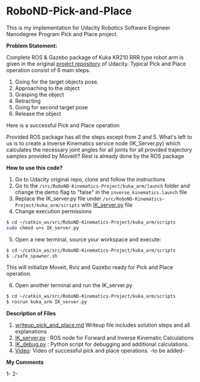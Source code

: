 # RoboND-Pick-and-Place
This is my implementation for Udacity Robotics Software Engineer Nanodegree Program Pick and Place project.

**Problem Statement:**

Complete ROS & Gazebo package of Kuka KR210 RRR type robot arm is given in the original [project repository](https://github.com/udacity/RoboND-Kinematics-Project) of Udacity.
Typical Pick and Place operation consist of 6 main steps.  
1. Going for the target objects pose.
2. Approaching to the object
3. Grasping the object
4. Retracting
5. Going for second target pose
6. Release the object

Here is a successful Pick and Place operation 

Provided ROS package has all the steps except from 2 and 5. What's left to us is to create a Inverse Kinematics service 
node (IK_Server.py) which calculates the necessary joint angles for all joints for all provided trajectory samples provided by Moveit!? Rest is already done by the ROS package 

**How to use this code?**

1. Go to Udacity original repo, clone and follow the instructions
2. Go to the `/src/RoboND-Kinematics-Project/kuka_arm/launch` folder and change the demo flag to "false" in the `inverse_kinematics.launch` file
3. Replace the IK_server.py file under `/src/RoboND-Kinematics-Project/kuka_arm/scripts` with [IK_server.py](./IK_server.py) file
4. Change execution permissions

```bash
$ cd ~/catkin_ws/src/RoboND-Kinematics-Project/kuka_arm/scripts
sudo chmod u+x IK_server.py
```
5. Open a new terminal, source your workspace and execute:

```bash
$ cd ~/catkin_ws/src/RoboND-Kinematics-Project/kuka_arm/scripts
$ ./safe_spawner.sh 
```
This will initialize Moveit, Rviz and Gazebo ready for Pick and Place operation.

6. Open another terminal and run the IK_server.py
```bash
$ cd ~/catkin_ws/src/RoboND-Kinematics-Project/kuka_arm/scripts
$ rosrun kuka_arm IK_server.py   
```

**Description of Files**
1. [writeup_pick_and_place.md](writeup_pick_and_place.md) Writeup file includes solution steps and all explanations
2. [IK_server.py](./IK_server.py) : ROS node for Forward and Inverse Kinematic Calculations
3. [IK_debug.py](./IK_debug.py) : Python script for debugging and additional calculations.
4. [Video](./video/kuka_pick_and_place.ogg): Video of successful pick and place operations. -to be added-

**My Comments**

1-
2- 